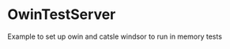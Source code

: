 OwinTestServer
================================

Example to set up owin and catsle windsor to run in memory tests
